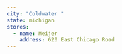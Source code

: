 ```yaml
---
city: "Coldwater "
state: michigan
stores:
  - name: Meijer
    address: 620 East Chicago Road
---
```

